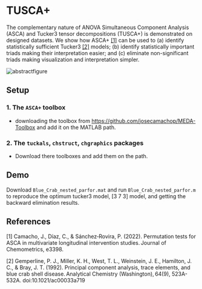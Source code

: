 TUSCA+
=======
The complementary nature of ANOVA Simultaneous Component Analysis (ASCA) and Tucker3 tensor decompositions (TUSCA+) is demonstrated on designed datasets. We show how ASCA+ [\[1\]](#references) can be used to (a) identify statistically sufficient Tucker3 [\[2\]](#references) models; (b) identify statistically important triads making their interpretation easier; and (c) eliminate non-significant triads making visualization and interpretation simpler. 

![abstractfigure](https://github.com/FarnooshKoleini/TUSCA-/assets/99754293/709cce72-d9e7-4174-8e8d-a699efd678bd)

## Setup

### 1. The `ASCA+` toolbox
 * downloading the toolbox from https://github.com/josecamachop/MEDA-Toolbox and add it on the MATLAB path.

### 2. The `tuckals`, `chstruct`, `chgraphics` packages
  * Download there toolboxes and add them on the path.

## Demo

Download `Blue_Crab_nested_parfor.mat` and run `Blue_Crab_nested_parfor.m` to reproduce the optimum tucker3 model, [3 7 3] model, and getting the backward elimination results.

## References

\[1\] Camacho, J., Díaz, C., & Sánchez‐Rovira, P. (2022). Permutation tests for ASCA in multivariate longitudinal intervention studies. Journal of Chemometrics, e3398. 

\[2\] Gemperline, P. J., Miller, K. H., West, T. L., Weinstein, J. E., Hamilton, J. C., & Bray, J. T. (1992). Principal component analysis, trace elements, and blue crab shell disease. Analytical Chemistry (Washington), 64(9), 523A-532A. doi:10.1021/ac00033a719
